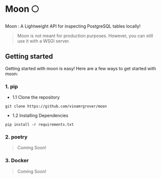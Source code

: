 # Moon 🌕
Moon : A Lightweight API for inspecting PostgreSQL tables locally!
> Moon is not meant for production purposes. However, you can still use it with a WSGI server.

## Getting started
Getting started with moon is easy! Here are a few ways to get started with moon:

### 1. pip
  - 1.1 Clone the repository

```
git clone https://github.com/vinamrgrover/moon
```
  - 1.2 Installing Dependencies

```
pip install -r requirements.txt
```

### 2. poetry
> Coming Soon!

### 3. Docker
> Coming Soon!


